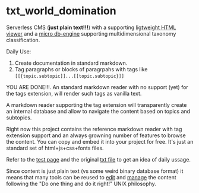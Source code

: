 # txt_world_domination
Serverless CMS (**just plain text!!!**) with a supporting
[ligtweight HTML viewer](https://github.com/earizon/txt_world_domination/blob/main/viewer.html) and
a [micro db-engine](https://github.com/earizon/txt_world_domination/blob/main/txt_ddbb_engine.js)
supporting multidimensional taxonomy classification.

Daily Use:
1. Create documentation in standard markdown.
2. Tag paragraphs or blocks of paragrpahs with tags like `[[{topic.subtopic]]...[[topic.subtopic}]]`

YOU ARE DONE!!!. An standard markdown reader with no support (yet) for the tags extension, will
render such tags as vanilla text.

 A markdown reader supporting the tag extension will transparently create an internal database and allow
to navigate the content based on topics and subtopics.

  Right now this project contains the reference markdown reader with tag extension support and an
always growning number of features to browse the content. You can copy and embed it into your project
for free. It's just an standard set of html+js+css+fonts files.
   
Refer to the [test page](https://earizon.github.io/txt_world_domination/viewer.html?payload=test.txt) and
the original [txt file](https://raw.githubusercontent.com/earizon/txt_world_domination/main/test.txt) to 
get an idea of daily ussage.

Since content is just plain text (vs some weird binary database format) it means that many tools can be reused to 
[edit](https://en.wikipedia.org/wiki/Comparison_of_text_editors) 
and
[manage](https://ftp.gnu.org/old-gnu/Manuals/textutils-2.0/html_mono/textutils.html) the content
following the "Do one thing and do it right!" UNIX philosophy.



